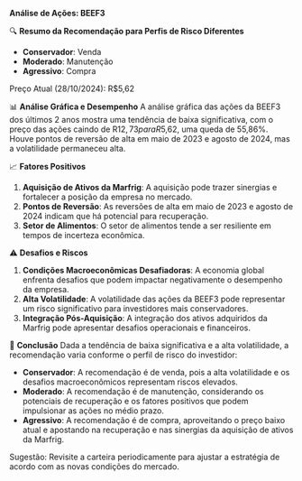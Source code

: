 **Análise de Ações: BEEF3**

🔍 **Resumo da Recomendação para Perfis de Risco Diferentes**
   - **Conservador**: Venda
   - **Moderado**: Manutenção
   - **Agressivo**: Compra

Preço Atual (28/10/2024): R$5,62

📊 **Análise Gráfica e Desempenho**
A análise gráfica das ações da BEEF3 dos últimos 2 anos mostra uma tendência de baixa significativa, com o preço das ações caindo de R$12,73 para R$5,62, uma queda de 55,86%. Houve pontos de reversão de alta em maio de 2023 e agosto de 2024, mas a volatilidade permaneceu alta.

📈 **Fatores Positivos**
1. **Aquisição de Ativos da Marfrig**: A aquisição pode trazer sinergias e fortalecer a posição da empresa no mercado.
2. **Pontos de Reversão**: As reversões de alta em maio de 2023 e agosto de 2024 indicam que há potencial para recuperação.
3. **Setor de Alimentos**: O setor de alimentos tende a ser resiliente em tempos de incerteza econômica.

⚠️ **Desafios e Riscos**
1. **Condições Macroeconômicas Desafiadoras**: A economia global enfrenta desafios que podem impactar negativamente o desempenho da empresa.
2. **Alta Volatilidade**: A volatilidade das ações da BEEF3 pode representar um risco significativo para investidores mais conservadores.
3. **Integração Pós-Aquisição**: A integração dos ativos adquiridos da Marfrig pode apresentar desafios operacionais e financeiros.

📌 **Conclusão**
Dada a tendência de baixa significativa e a alta volatilidade, a recomendação varia conforme o perfil de risco do investidor:

- **Conservador**: A recomendação é de venda, pois a alta volatilidade e os desafios macroeconômicos representam riscos elevados.
- **Moderado**: A recomendação é de manutenção, considerando os potenciais de recuperação e os fatores positivos que podem impulsionar as ações no médio prazo.
- **Agressivo**: A recomendação é de compra, aproveitando o preço baixo atual e apostando na recuperação e nas sinergias da aquisição de ativos da Marfrig.

Sugestão: Revisite a carteira periodicamente para ajustar a estratégia de acordo com as novas condições do mercado.